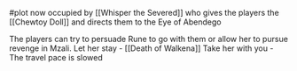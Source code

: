 #plot 
now occupied by [[Whisper the Severed]] who gives the players the [[Chewtoy Doll]] and directs them to the Eye of Abendego

The players can try to persuade Rune to go with them or allow her to pursue revenge in Mzali.
	Let her stay - [[Death of Walkena]]
	Take her with you - The travel pace is slowed
